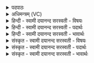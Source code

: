 <details><summary>पदपाठः</summary>

होता॑। य॒क्ष॒त्। दैव्या॑। होता॑रा। भि॒षजा॑। सखा॑या। ह॒विषा॑। इन्द्र॑म्। भि॒ष॒ज्य॒तः॒। क॒वीऽइति॑ क॒वी। दे॒वौ। प्रचे॑तसा॒विति॒ प्रऽचे॑तसौ। इन्द्रा॑य। ध॒त्तः॒। इ॒न्द्रि॒यम्। वी॒ताम्। आज्य॑स्य। होतः॑। यज॑। ७।
</details>

<details><summary>अधिमन्त्रम् (VC)</summary>

- अश्विनौ देवते
- बृहदुक्थो गोतम ऋषिः
- जगती
- निषादः
</details>

<details><summary>हिन्दी - स्वामी दयानन्द सरस्वती  - विषयः</summary>

फिर उसी विषय को अगले मन्त्र में कहा है ॥
</details>

<details><summary>हिन्दी - स्वामी दयानन्द सरस्वती  - पदार्थः</summary>

पदार्थान्वयभाषाः -  हे (होतः) युक्त आहार-विहार के करने हारे वैद्यजन ! जैसे (होता) सुख देनेहारे आप (आज्यस्य) जानने योग्य निदान आदि विषय को (यक्षत्) सङ्गत करते हैं, (दैव्या) विद्वानों में उत्तम (होतारा) रोग को निवृत्त कर सुख देनेवाले (सखाया) परस्पर मित्र (कवी) बुद्धिमान् (प्रचेतसौ) उत्तम विज्ञान से युक्त (देवौ) वैद्यक विद्या से प्रकाशमान (भिषजा) चिकित्सा करनेवाले दो वैद्य (हविषा) यथायोग्य ग्रहण करने योग्य व्यवहार से (इन्द्रम्) परम ऐश्वर्य के चाहनेवाले जीव की (भिषज्यतः) चिकित्सा करते (इन्द्राय) उत्तम ऐश्वर्य के लिये (इन्द्रियम्) धन को (धत्तः) धारण करते और अवस्था को (वीताम्) प्राप्त होते हैं, वैसे (यज) प्राप्त हूजिये ॥७ ॥
</details>

<details><summary>हिन्दी - स्वामी दयानन्द सरस्वती  - भावार्थः</summary>

भावार्थभाषाः -  इस मन्त्र में वाचकलुप्तोपमालङ्कार है। हे मनुष्यो ! जैसे श्रेष्ठ वैद्य रोगियों पर कृपा कर ओषधि आदि के उपाय से रोगों को निवृत्त कर ऐश्वर्य और आयुर्दा को बढ़ाते हैं, वैसे तुम लोग सब प्राणियों में मित्रता की वृत्ति कर सब के सुख और अवस्था को बढ़ाओ ॥७ ॥
</details>

<details><summary>संस्कृत - स्वामी दयानन्द सरस्वती  - विषयः</summary>

पुनस्तमेव विषयमाह ॥
</details>

<details><summary>संस्कृत - स्वामी दयानन्द सरस्वती  - पदार्थः</summary>

पदार्थान्वयभाषाः -  हे होतस्त्वं यथा होताऽऽज्यस्य यक्षद्दैव्या होतारा सखाया कवी प्रचेतसौ देवौ भिषजा हविषेन्द्रं भिषज्यत इन्द्रायेन्द्रियं धत्त आयुर्वीतां तथा यज ॥७ ॥
</details>

<details><summary>संस्कृत - स्वामी दयानन्द सरस्वती  - भावार्थः</summary>

भावार्थभाषाः -  अत्र वाचकलुप्तोपमालङ्कारः। हे मनुष्याः ! यथा सद्वैद्या रोगिणोऽनुकम्प्यौषधादिना रोगान् निवार्यैश्वर्यायुषी वर्द्धयन्ति, तथा यूयं सर्वेषु मैत्रीं भावयित्वा सर्वेषां सुखायुषी वर्द्धयत ॥७ ॥
</details>